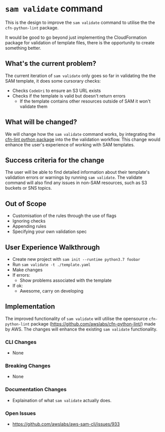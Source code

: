 # `sam validate` command

This is the design to improve the `sam validate` command to utilise the the `cfn-python-lint` package.

It would be good to go beyond just implementing the CloudFormation package for validation of template files, there is the opportunity to create something better.

## What's the current problem?

The current iteration of `sam validate` only goes so far in validating the the SAM template, it does some cursorary checks:

- Checks `CodeUri` to ensure an S3 URL exists
- Checks if the template is valid but doesn't return errors
  - If the template contains other resources outside of SAM it won't validate them

## What will be changed?

We will change how the `sam validate` command works, by integrating the [cfn-lint python package](https://github.com/awslabs/cfn-python-lint/) into the the validation workflow. This change would enhance the user's experience of working with SAM templates.

## Success criteria for the change

The user will be able to find detailed information about their template's validation errors or warnings by running `sam validate`. The validate command will also find any issues in non-SAM resources, such as S3 buckets or SNS topics.

## Out of Scope

- Customisation of the rules through the use of flags
- Ignoring checks
- Appending rules
- Specifying your own validation spec

## User Experience Walkthrough

- Create new project with `sam init --runtime python3.7 foobar`
- Run `sam validate -t ./template.yaml`
- Make changes
- If errors:
  - Show problems associated with the template
- If ok:
  - Awesome, carry on developing

## Implementation

The improved functionality of `sam validate` will utilise the opensource `cfn-python-lint` package (https://github.com/awslabs/cfn-python-lint/) made by AWS. The changes will enhance the existing `sam validate` functionality.

### CLI Changes

- None

### Breaking Changes

- None

### Documentation Changes

- Explaination of what `sam validate` actually does.

### Open Issues

- https://github.com/awslabs/aws-sam-cli/issues/933

